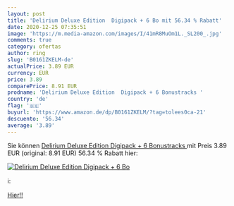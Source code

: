 ```yaml
---
layout: post
title: 'Delirium Deluxe Edition  Digipack + 6 Bo mit 56.34 % Rabatt'
date: 2020-12-25 07:35:51
image: 'https://m.media-amazon.com/images/I/41mR8MuOm1L._SL200_.jpg'
comments: true
category: ofertas
author: ring
slug: 'B0161ZKELM-de'
actualPrice: 3.89 EUR
currency: EUR
price: 3.89
comparePrice: 8.91 EUR
prodname: 'Delirium Deluxe Edition  Digipack + 6 Bonustracks '
country: 'de'
flag: '🇩🇪'
buyurl: 'https://www.amazon.de/dp/B0161ZKELM/?tag=tolees0ca-21'
descuento: '56.34'
average: '3.89'
---
```


Sie können [Delirium Deluxe Edition  Digipack + 6 Bonustracks ](https://www.amazon.de/dp/B0161ZKELM/?tag=tolees0ca-21) mit Preis 3.89 EUR (original: 8.91 EUR) 56.34 % Rabatt hier:

[![Delirium Deluxe Edition  Digipack + 6 Bo](https://m.media-amazon.com/images/I/41mR8MuOm1L._SL200_.jpg)](https://www.amazon.de/dp/B0161ZKELM/?tag=tolees0ca-21)

ℹ️:


[Hier!!](https://www.amazon.de/dp/B0161ZKELM/?tag=tolees0ca-21)
